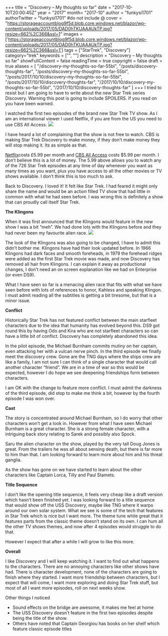 +++
title = "Discovery – My thoughts so far"
date = "2017-10-10T20:00:45Z"
year = "2017"
month= "2017-10"
author = "funkysi1701"
authorTwitter = "funkysi1701" #do not include @
cover = "https://storageaccountblog9f5d.blob.core.windows.net/blazor/wp-content/uploads/2017/05/DAD0hTKUAAAUkTP.jpg?resize=662%2C366&ssl=1"
images = ['https://storageaccountblog9f5d.blob.core.windows.net/blazor/wp-content/uploads/2017/05/DAD0hTKUAAAUkTP.jpg?resize=662%2C366&ssl=1']
tags = ["StarTrek", "Discovery"]
category="trek"
keywords = ["", ""]
description = "Discovery – My thoughts so far"
showFullContent = false
readingTime = true
copyright = false
draft = true
aliases = [
    "/discovery-my-thoughts-so-far-55bl",
    "/posts/discovery-thoughts-far",
    "/posts/discovery-my-thoughts-so-far-55bl",
    "/posts/2017/10/10/discovery-my-thoughts-so-far-55bl",
    "/posts/2017/10/10/discovery-thoughts-far",
    "/2017/10/10/discovery-my-thoughts-so-far-55bl",
    "/2017/10/10/discovery-thoughts-far"
]
+++
I tried to resist but I am going to have to write about the new Star Trek series Discovery. Warning this post is going to include SPOILERS. If you read on you have been warned.

I watched the first two episodes of the brand new Star Trek TV show. As I am an international viewer I used Netflix, if you are from the US you need to use CBS All Access. ![](https://storageaccountblog9f5d.blob.core.windows.net/blazor/wp-content/uploads/2017/05/DAD0hTKUAAAUkTP.jpg?resize=662%2C366&ssl=1)

I have heard a lot of complaining that the show is not free to watch. CBS is making Star Trek Discovery to make money, if they don’t make money they will stop making it. Its as simple as that.

[Netflix](https://www.netflix.com)costs £5.99 per month and [CBS All Access](https://www.cbs.com/all-access/) costs $5.99 per month. I don’t believe this is a lot of money. The 5.99 above allows you to watch any of the 726 Star Trek episodes at any time of day whenever you want as many times as you want, plus you have access to all the other movies or TV shows available. I don’t think this is too much to ask.

Back to Discovery. I loved it! It felt like Star Trek. I had feared it might only share the name and would be an action filled TV show that had little in common with what he had seen before. I was wrong this is definitely a show that can proudly call itself Star Trek.

**The Klingons**

When it was first announced that the Klingons would feature in the new show I was a bit “meh”. We had done lots with the Klingons before and they had never been my favourite alien race. ![](https://storageaccountblog9f5d.blob.core.windows.net/blazor/wp-content/uploads/2017/09/star-trek-discovery-klingons-1002567-1280x0.jpg?resize=300%2C165&ssl=1)

The look of the Klingons was also going to be changed, I have to admit this didn’t bother me. Klingons have had their look updated before. In 1966 Klingons had dark faces and smooth foreheads, in 1979 the forehead ridges were added as the first Star Trek movie was made, and now Discovery has removed all hair from Klingons. I can explain it away as productional changes, I don’t need an on screen explanation like we had on Enterprise (or even DS9).

What I have seen so far is a menacing alien race that fits with what we have seen before with lots of references to honor, Kahless and speaking Klingon. I must admit reading all the subtitles is getting a bit tiresome, but that is a minor issue.

**Conflict**

Historically Star Trek has not featured conflict between the main starfleet characters due to the idea that humanity has evolved beyond this. DS9 got round this by having Odo and Kira who are not starfleet characters so can have a little bit of conflict. Discovery has completely abandoned this idea.

In the pilot episode, the Michael Burnham commits mutiny on her captain, even attacking her with a vulcan nerve pinch. In the third episode we finally meet the discovery crew. Gone are the TNG days where the ships crew are like a family, I am not sure I can think of a single character that would call another character “friend”. We are in a time of war so this would be expected, however I do hope we see deepening friendships form between characters.

I am OK with the change to feature more conflict. I must admit the darkness of the third episode, did stop to make me think a bit, however by the fourth episode I was won over.

**Cast**

The story is concentrated around Michael Burnham, so I do worry that other characters won’t get a look in. However from what I have seen Michael Burnham is a great character. She is a strong female character, with a intriguing back story relating to Sarek and possibly also Spock.

Saru the alien character on the show, played by the very tall Doug Jones is great. From the trailers he was all about sensing death, but there is far more to him than that. I am looking forward to learn more about him and his threat ganglia.

As the show has gone on we have started to learn about the other characters like Captain Lorca, Tilly and Paul Stamets.

**Title Sequence**

I don’t like the opening title sequence, it feels very cheap like a draft version which hasn’t been finished yet. I was looking forward to a title sequence that would show off the USS Discovery, maybe like TNG where it warps around our own solar system. What we see is some of the tech that features in Star Trek which is nice but I want more. The theme tune while great that it features parts from the classic theme doesn’t stand on its own. I can hum all the other TV shows themes, and now after 4 episodes would struggle to do that.

However I expect that after a while I will grow to like this more.

**Overall**

I like Discovery and I will keep watching it. I want to find out what happens to the characters. There are no annoying characters like other shows have had. There is character development, none of the characters are going to finish where they started. I want more friendship between characters, but I expect that will come, I want more exploring and doing Star Trek stuff, but most of all I want more episodes, roll on next weeks show.

Other things I noticed

- Sound effects on the bridge are awesome, it makes me feel at home
- The USS Discovery doesn’t feature in the first two episodes despite being the title of the show.
- Others have noted that Captain Georgiou has books on her shelf which feature classic episode titles